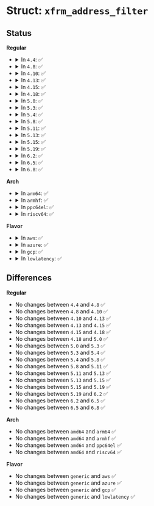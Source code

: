 # Struct: <code>xfrm_address_filter</code>

## Status
<b>Regular</b>
<ul>
<li>
<details>
<summary>In <code>4.4</code>: ✅</summary>

```c
struct xfrm_address_filter {
    xfrm_address_t saddr;
    xfrm_address_t daddr;
    __u16 family;
    __u8 splen;
    __u8 dplen;
};
```
</details>
</li>
<li>
<details>
<summary>In <code>4.8</code>: ✅</summary>

```c
struct xfrm_address_filter {
    xfrm_address_t saddr;
    xfrm_address_t daddr;
    __u16 family;
    __u8 splen;
    __u8 dplen;
};
```
</details>
</li>
<li>
<details>
<summary>In <code>4.10</code>: ✅</summary>

```c
struct xfrm_address_filter {
    xfrm_address_t saddr;
    xfrm_address_t daddr;
    __u16 family;
    __u8 splen;
    __u8 dplen;
};
```
</details>
</li>
<li>
<details>
<summary>In <code>4.13</code>: ✅</summary>

```c
struct xfrm_address_filter {
    xfrm_address_t saddr;
    xfrm_address_t daddr;
    __u16 family;
    __u8 splen;
    __u8 dplen;
};
```
</details>
</li>
<li>
<details>
<summary>In <code>4.15</code>: ✅</summary>

```c
struct xfrm_address_filter {
    xfrm_address_t saddr;
    xfrm_address_t daddr;
    __u16 family;
    __u8 splen;
    __u8 dplen;
};
```
</details>
</li>
<li>
<details>
<summary>In <code>4.18</code>: ✅</summary>

```c
struct xfrm_address_filter {
    xfrm_address_t saddr;
    xfrm_address_t daddr;
    __u16 family;
    __u8 splen;
    __u8 dplen;
};
```
</details>
</li>
<li>
<details>
<summary>In <code>5.0</code>: ✅</summary>

```c
struct xfrm_address_filter {
    xfrm_address_t saddr;
    xfrm_address_t daddr;
    __u16 family;
    __u8 splen;
    __u8 dplen;
};
```
</details>
</li>
<li>
<details>
<summary>In <code>5.3</code>: ✅</summary>

```c
struct xfrm_address_filter {
    xfrm_address_t saddr;
    xfrm_address_t daddr;
    __u16 family;
    __u8 splen;
    __u8 dplen;
};
```
</details>
</li>
<li>
<details>
<summary>In <code>5.4</code>: ✅</summary>

```c
struct xfrm_address_filter {
    xfrm_address_t saddr;
    xfrm_address_t daddr;
    __u16 family;
    __u8 splen;
    __u8 dplen;
};
```
</details>
</li>
<li>
<details>
<summary>In <code>5.8</code>: ✅</summary>

```c
struct xfrm_address_filter {
    xfrm_address_t saddr;
    xfrm_address_t daddr;
    __u16 family;
    __u8 splen;
    __u8 dplen;
};
```
</details>
</li>
<li>
<details>
<summary>In <code>5.11</code>: ✅</summary>

```c
struct xfrm_address_filter {
    xfrm_address_t saddr;
    xfrm_address_t daddr;
    __u16 family;
    __u8 splen;
    __u8 dplen;
};
```
</details>
</li>
<li>
<details>
<summary>In <code>5.13</code>: ✅</summary>

```c
struct xfrm_address_filter {
    xfrm_address_t saddr;
    xfrm_address_t daddr;
    __u16 family;
    __u8 splen;
    __u8 dplen;
};
```
</details>
</li>
<li>
<details>
<summary>In <code>5.15</code>: ✅</summary>

```c
struct xfrm_address_filter {
    xfrm_address_t saddr;
    xfrm_address_t daddr;
    __u16 family;
    __u8 splen;
    __u8 dplen;
};
```
</details>
</li>
<li>
<details>
<summary>In <code>5.19</code>: ✅</summary>

```c
struct xfrm_address_filter {
    xfrm_address_t saddr;
    xfrm_address_t daddr;
    __u16 family;
    __u8 splen;
    __u8 dplen;
};
```
</details>
</li>
<li>
<details>
<summary>In <code>6.2</code>: ✅</summary>

```c
struct xfrm_address_filter {
    xfrm_address_t saddr;
    xfrm_address_t daddr;
    __u16 family;
    __u8 splen;
    __u8 dplen;
};
```
</details>
</li>
<li>
<details>
<summary>In <code>6.5</code>: ✅</summary>

```c
struct xfrm_address_filter {
    xfrm_address_t saddr;
    xfrm_address_t daddr;
    __u16 family;
    __u8 splen;
    __u8 dplen;
};
```
</details>
</li>
<li>
<details>
<summary>In <code>6.8</code>: ✅</summary>

```c
struct xfrm_address_filter {
    xfrm_address_t saddr;
    xfrm_address_t daddr;
    __u16 family;
    __u8 splen;
    __u8 dplen;
};
```
</details>
</li>
</ul>
<b>Arch</b>
<ul>
<li>
<details>
<summary>In <code>arm64</code>: ✅</summary>

```c
struct xfrm_address_filter {
    xfrm_address_t saddr;
    xfrm_address_t daddr;
    __u16 family;
    __u8 splen;
    __u8 dplen;
};
```
</details>
</li>
<li>
<details>
<summary>In <code>armhf</code>: ✅</summary>

```c
struct xfrm_address_filter {
    xfrm_address_t saddr;
    xfrm_address_t daddr;
    __u16 family;
    __u8 splen;
    __u8 dplen;
};
```
</details>
</li>
<li>
<details>
<summary>In <code>ppc64el</code>: ✅</summary>

```c
struct xfrm_address_filter {
    xfrm_address_t saddr;
    xfrm_address_t daddr;
    __u16 family;
    __u8 splen;
    __u8 dplen;
};
```
</details>
</li>
<li>
<details>
<summary>In <code>riscv64</code>: ✅</summary>

```c
struct xfrm_address_filter {
    xfrm_address_t saddr;
    xfrm_address_t daddr;
    __u16 family;
    __u8 splen;
    __u8 dplen;
};
```
</details>
</li>
</ul>
<b>Flavor</b>
<ul>
<li>
<details>
<summary>In <code>aws</code>: ✅</summary>

```c
struct xfrm_address_filter {
    xfrm_address_t saddr;
    xfrm_address_t daddr;
    __u16 family;
    __u8 splen;
    __u8 dplen;
};
```
</details>
</li>
<li>
<details>
<summary>In <code>azure</code>: ✅</summary>

```c
struct xfrm_address_filter {
    xfrm_address_t saddr;
    xfrm_address_t daddr;
    __u16 family;
    __u8 splen;
    __u8 dplen;
};
```
</details>
</li>
<li>
<details>
<summary>In <code>gcp</code>: ✅</summary>

```c
struct xfrm_address_filter {
    xfrm_address_t saddr;
    xfrm_address_t daddr;
    __u16 family;
    __u8 splen;
    __u8 dplen;
};
```
</details>
</li>
<li>
<details>
<summary>In <code>lowlatency</code>: ✅</summary>

```c
struct xfrm_address_filter {
    xfrm_address_t saddr;
    xfrm_address_t daddr;
    __u16 family;
    __u8 splen;
    __u8 dplen;
};
```
</details>
</li>
</ul>

## Differences
<b>Regular</b>
<ul>
<li>
No changes between <code>4.4</code> and <code>4.8</code> ✅
</li>
<li>
No changes between <code>4.8</code> and <code>4.10</code> ✅
</li>
<li>
No changes between <code>4.10</code> and <code>4.13</code> ✅
</li>
<li>
No changes between <code>4.13</code> and <code>4.15</code> ✅
</li>
<li>
No changes between <code>4.15</code> and <code>4.18</code> ✅
</li>
<li>
No changes between <code>4.18</code> and <code>5.0</code> ✅
</li>
<li>
No changes between <code>5.0</code> and <code>5.3</code> ✅
</li>
<li>
No changes between <code>5.3</code> and <code>5.4</code> ✅
</li>
<li>
No changes between <code>5.4</code> and <code>5.8</code> ✅
</li>
<li>
No changes between <code>5.8</code> and <code>5.11</code> ✅
</li>
<li>
No changes between <code>5.11</code> and <code>5.13</code> ✅
</li>
<li>
No changes between <code>5.13</code> and <code>5.15</code> ✅
</li>
<li>
No changes between <code>5.15</code> and <code>5.19</code> ✅
</li>
<li>
No changes between <code>5.19</code> and <code>6.2</code> ✅
</li>
<li>
No changes between <code>6.2</code> and <code>6.5</code> ✅
</li>
<li>
No changes between <code>6.5</code> and <code>6.8</code> ✅
</li>
</ul>
<b>Arch</b>
<ul>
<li>
No changes between <code>amd64</code> and <code>arm64</code> ✅
</li>
<li>
No changes between <code>amd64</code> and <code>armhf</code> ✅
</li>
<li>
No changes between <code>amd64</code> and <code>ppc64el</code> ✅
</li>
<li>
No changes between <code>amd64</code> and <code>riscv64</code> ✅
</li>
</ul>
<b>Flavor</b>
<ul>
<li>
No changes between <code>generic</code> and <code>aws</code> ✅
</li>
<li>
No changes between <code>generic</code> and <code>azure</code> ✅
</li>
<li>
No changes between <code>generic</code> and <code>gcp</code> ✅
</li>
<li>
No changes between <code>generic</code> and <code>lowlatency</code> ✅
</li>
</ul>
